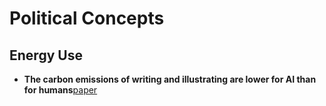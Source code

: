 # Political Concepts

## Energy Use

- **The carbon emissions of writing and illustrating are lower for AI than for humans**[paper](https://www.nature.com/articles/s41598-024-54271-x)